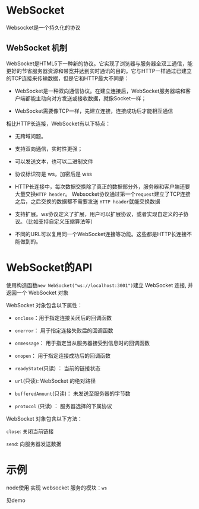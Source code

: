 # WebSocket

Websocket是一个持久化的协议

## WebSocket 机制

WebSocket是HTML5下一种新的协议。它实现了浏览器与服务器全双工通信，能更好的节省服务器资源和带宽并达到实时通讯的目的。它与HTTP一样通过已建立的TCP连接来传输数据，但是它和HTTP最大不同是：

- WebSocket是一种双向通信协议。在建立连接后，WebSocket服务器端和客户端都能主动向对方发送或接收数据，就像Socket一样；

- WebSocket需要像TCP一样，先建立连接，连接成功后才能相互通信

相比HTTP长连接，WebSocket有以下特点：

- 无跨域问题。
 
- 支持双向通信，实时性更强；

- 可以发送文本，也可以二进制文件

- 协议标识符是 ws，加密后是 wss

- HTTP长连接中，每次数据交换除了真正的数据部分外，服务器和客户端还要大量交换`HTTP header`。
Websocket协议通过第一个`request`建立了TCP连接之后，之后交换的数据都不需要发送 `HTTP header`就能交换数据

- 支持扩展。ws协议定义了扩展，用户可以扩展协议，或者实现自定义的子协议。（比如支持自定义压缩算法等）

- 不同的URL可以复用同一个WebSocket连接等功能。这些都是HTTP长连接不能做到的。

# WebSocket的API

使用构造函数`new WebSocket("ws://localhost:3001")`建立 WebSocket 连接, 并返回一个 WebSocket 对象

WebSocket 对象包含以下属性：

- `onclose`：用于指定连接关闭后的回调函数

- `onerror`： 用于指定连接失败后的回调函数

- `onmessage`： 用于指定当从服务器接受到信息时的回调函数

- `onopen`： 用于指定连接成功后的回调函数

- `readyState`(只读) ： 当前的链接状态

- `url`(只读): WebSocket 的绝对路径

- `bufferedAmount`(只读)： 未发送至服务器的字节数

- `protocol` (只读) ： 服务器选择的下属协议

WebSocket 对象包含以下方法：

`close`: 关闭当前链接

`send`: 向服务器发送数据

# 示例

node使用 实现 websocket 服务的模块：`ws`

见demo






